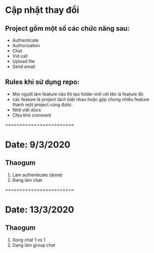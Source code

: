 # Cập nhật thay đổi 

## Project gồm một số các chức năng sau: 
- Authenticate 
- Authorization
- Chat
- Vid call
- Upload file
- Send email

## Rules khi sử dụng repo:

- Mọi người làm feature nào thì tạo folder mới với tên là feature đó
- các feature là project tách biệt nhau hoặc gộp chung nhiều feature thành một project cũng được.
- Nhớ viết docs 
- Chịu khó comment 

========================
# Date: 9/3/2020

## Thaogum
1. Làm authenticate (done)
2. Đang làm chat

========================
# Date: 13/3/2020

## Thaogum
1. Xong chat 1 vs 1
2. Dang làm group chat
